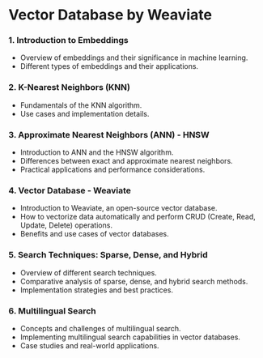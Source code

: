# Vector Database  by Weaviate




### 1. Introduction to Embeddings

- Overview of embeddings and their significance in machine learning.
- Different types of embeddings and their applications.

### 2. K-Nearest Neighbors (KNN)

- Fundamentals of the KNN algorithm.
- Use cases and implementation details.

### 3. Approximate Nearest Neighbors (ANN) - HNSW

- Introduction to ANN and the HNSW algorithm.
- Differences between exact and approximate nearest neighbors.
- Practical applications and performance considerations.

### 4. Vector Database - Weaviate

- Introduction to Weaviate, an open-source vector database.
- How to vectorize data automatically and perform CRUD (Create, Read, Update, Delete) operations.
- Benefits and use cases of vector databases.

### 5. Search Techniques: Sparse, Dense, and Hybrid

- Overview of different search techniques.
- Comparative analysis of sparse, dense, and hybrid search methods.
- Implementation strategies and best practices.

### 6. Multilingual Search

- Concepts and challenges of multilingual search.
- Implementing multilingual search capabilities in vector databases.
- Case studies and real-world applications.
